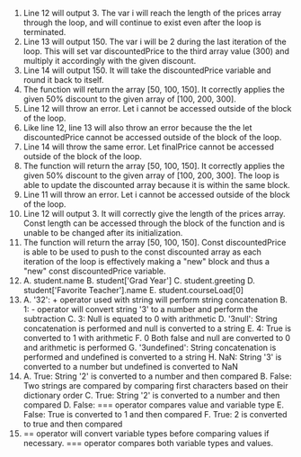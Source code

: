 1. Line 12 will output 3. The var i will reach the length of the prices array through the loop, and will continue to exist even after the loop is terminated.
2. Line 13 will output 150. The var i will be 2 during the last iteration of the loop. This will set var discountedPrice to the third array value (300) and multiply it accordingly with the given discount.
3. Line 14 will output 150. It will take the discountedPrice variable and round it back to itself.
4. The function will return the array [50, 100, 150]. It correctly applies the given 50% discount to the given array of [100, 200, 300].
5. Line 12 will throw an error. Let i cannot be accessed outside of the block of the loop.
6. Like line 12, line 13 will also throw an error because the the let discountedPrice cannot be accessed outside of the block of the loop.
7. Line 14 will throw the same error. Let finalPrice cannot be accessed outside of the block of the loop.
8. The function will return the array [50, 100, 150]. It correctly applies the given 50% discount to the given array of [100, 200, 300]. The loop is able to update the discounted array because it is within the same block.
9. Line 11 will throw an error. Let i cannot be accessed outside of the block of the loop.
10. Line 12 will output 3. It will correctly give the length of the prices array. Const length can be accessed through the block of the function and is unable to be changed after its initialization.
11. The function will return the array [50, 100, 150]. Const discountedPrice is able to be used to push to the const discounted array as each iteration of the loop is effectively making a "new" block and thus a "new" const discountedPrice variable.
12. A. student.name
    B. student['Grad Year']
    C. student.greeting
    D. student['Favorite Teacher'].name
    E. student.courseLoad[0]
13. A. '32': + operator used with string will perform string concatenation
    B. 1: - operator will convert string '3' to a number and perform the subtraction
    C. 3: Null is equated to 0 with arithmetic
    D. '3null': String concatenation is performed and null is converted to a string
    E. 4: True is converted to 1 with arithmetic
    F. 0 Both false and null are converted to 0 and arithmetic is performed
    G. '3undefined': String concatenation is performed and undefined is converted to a string
    H. NaN: String '3' is converted to a number but undefined is converted to NaN
14. A. True: String '2' is converted to a number and then compared
    B. False: Two strings are compared by comparing first characters based on their dictionary order
    C. True: String '2' is converted to a number and then compared
    D. False: === operator compares value and variable type
    E. False: True is converted to 1 and then compared
    F. True: 2 is converted to true and then compared
15. == operator will convert variable types before comparing values if necessary. === operator compares both variable types and values.
